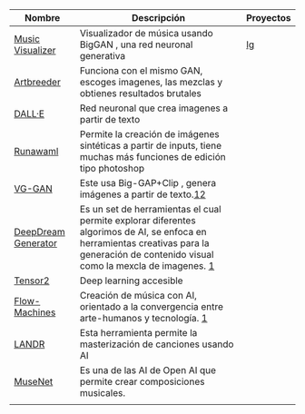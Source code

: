 
|Nombre  |Descripción   | Proyectos
|---|---|---|
| [Music Visualizer](https://github.com/msieg/deep-music-visualizer)  | Visualizador de música usando BigGAN , una red neuronal generativa  |  [Ig](https://www.instagram.com/p/CPLhxZcnsL6/)  |  
|  [Artbreeder](https://www.artbreeder.com/) | Funciona con el mismo GAN, escoges imagenes, las mezclas y obtienes resultados brutales |   |   
|  [DALL·E](https://openai.com/blog/dall-e/) |  Red neuronal que crea imagenes a partir de texto |   |
| [Runawaml](https://runwayml.com/) | Permite la creación de imágenes sintéticas a partir de inputs, tiene muchas más funciones de edición tipo photoshop  |   |
| [VG-GAN](https://colab.research.google.com/drive/1go6YwMFe5MX6XM9tv-cnQiSTU50N9EeT) |  Este usa Big-GAP+Clip , genera imágenes a partir de texto.[1](https://www.youtube.com/watch?v=xEUM1IOH-Jg)[2]() |   |
|[DeepDream Generator](https://deepdreamgenerator.com/)  | Es un set de herramientas el cual permite explorar diferentes algorimos de AI, se enfoca en herramientas creativas para la generación de contenido visual como la mexcla de imagenes. [1](https://www.instagram.com/p/CEpQQC7M1Gv/) |   |
|[Tensor2](https://github.com/tensorflow/tensor2tensor)  | Deep learning accesible  ||
|[Flow-Machines](https://www.flow-machines.com/) | Creación de música con AI, orientado a la convergencia entre arte-humanos y tecnología.  [1](https://www.youtube.com/watch?v=2SY9KpyP3cI&feature=emb_logo) |   |
| [LANDR](https://www.landr.com/es/masterizacion-audio-online/) |Esta herramienta permite la masterización de canciones usando AI   |   |
| [MuseNet](https://openai.com/blog/musenet/) |Es una de las AI de Open AI que permite crear composiciones musicales.   |   |
|  |   |   |
